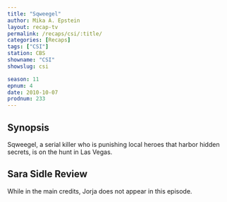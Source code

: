 ```yaml
---
title: "Sqweegel"
author: Mika A. Epstein
layout: recap-tv
permalink: /recaps/csi/:title/
categories: [Recaps]
tags: ["CSI"]
station: CBS
showname: "CSI"
showslug: csi

season: 11
epnum: 4  
date: 2010-10-07
prodnum: 233  
---
```


## Synopsis

Sqweegel, a serial killer who is punishing local heroes that harbor hidden secrets, is on the hunt in Las Vegas.

## Sara Sidle Review

While in the main credits, Jorja does not appear in this episode.

